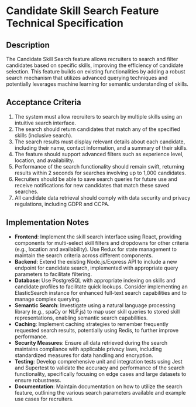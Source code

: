 # Candidate Skill Search Feature Technical Specification

## **Description**
The Candidate Skill Search feature allows recruiters to search and filter candidates based on specific skills, improving the efficiency of candidate selection. This feature builds on existing functionalities by adding a robust search mechanism that utilizes advanced querying techniques and potentially leverages machine learning for semantic understanding of skills.

## **Acceptance Criteria**
1. The system must allow recruiters to search by multiple skills using an intuitive search interface.
2. The search should return candidates that match any of the specified skills (inclusive search).
3. The search results must display relevant details about each candidate, including their name, contact information, and a summary of their skills.
4. The feature should support advanced filters such as experience level, location, and availability.
5. Performance of the search functionality should remain swift, returning results within 2 seconds for searches involving up to 1,000 candidates.
6. Recruiters should be able to save search queries for future use and receive notifications for new candidates that match these saved searches.
7. All candidate data retrieval should comply with data security and privacy regulations, including GDPR and CCPA.

## **Implementation Notes**
- **Frontend**: Implement the skill search interface using React, providing components for multi-select skill filters and dropdowns for other criteria (e.g., location and availability). Use Redux for state management to maintain the search criteria across different components.
- **Backend**: Extend the existing Node.js/Express API to include a new endpoint for candidate search, implemented with appropriate query parameters to facilitate filtering.
- **Database**: Use PostgreSQL with appropriate indexing on skills and candidate profiles to facilitate quick lookups. Consider implementing an ElasticSearch instance for enhanced full-text search capabilities and to manage complex querying.
- **Semantic Search**: Investigate using a natural language processing library (e.g., spaCy or NLP.js) to map user skill queries to stored skill representations, enabling semantic search capabilities.
- **Caching**: Implement caching strategies to remember frequently requested search results, potentially using Redis, to further improve performance.
- **Security Measures**: Ensure all data retrieved during the search maintains compliance with applicable privacy laws, including standardized measures for data handling and encryption.
- **Testing**: Develop comprehensive unit and integration tests using Jest and Supertest to validate the accuracy and performance of the search functionality, specifically focusing on edge cases and large datasets to ensure robustness.
- **Documentation**: Maintain documentation on how to utilize the search feature, outlining the various search parameters available and example use cases for recruiters.
